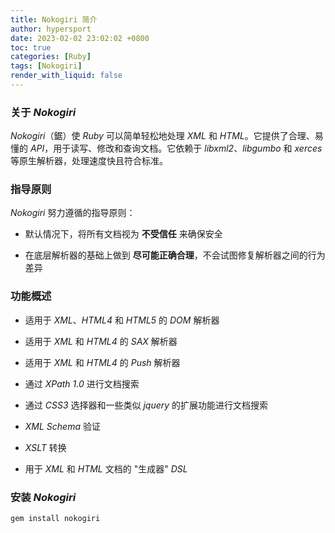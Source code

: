 ```yaml
---
title: Nokogiri 简介
author: hypersport
date: 2023-02-02 23:02:02 +0800
toc: true
categories: [Ruby]
tags: [Nokogiri]
render_with_liquid: false
---
```


### 关于 *Nokogiri*

*Nokogiri*（鋸）使 *Ruby* 可以简单轻松地处理 *XML* 和 *HTML*。它提供了合理、易懂的 *API*，用于读写、修改和查询文档。它依赖于 *libxml2*、*libgumbo* 和 *xerces* 等原生解析器，处理速度快且符合标准。

### 指导原则

*Nokogiri* 努力遵循的指导原则：

- 默认情况下，将所有文档视为 **不受信任** 来确保安全

- 在底层解析器的基础上做到 **尽可能正确合理**，不会试图修复解析器之间的行为差异

### 功能概述

- 适用于 *XML*、*HTML4* 和 *HTML5* 的 *DOM* 解析器

- 适用于 *XML* 和 *HTML4* 的 *SAX* 解析器

- 适用于 *XML* 和 *HTML4* 的 *Push* 解析器

- 通过 *XPath 1.0* 进行文档搜索

- 通过 *CSS3* 选择器和一些类似 *jquery* 的扩展功能进行文档搜索

- *XML Schema* 验证

- *XSLT* 转换

- 用于 *XML* 和 *HTML* 文档的 "生成器" *DSL*

### 安装 *Nokogiri*

```bash
gem install nokogiri
```
